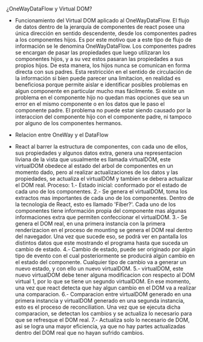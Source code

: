 ¿OneWayDataFlow y Virtual DOM?

* Funcionamiento del Virtual DOM aplicado al OneWayDataFlow.
El flujo de datos dentro de la jerarquía de componentes de react posee una única dirección en sentido descendente, desde los componentes padres a los componentes hijos.
Es por este motivo que a este tipo de flujo de información se le denomina OneWayDataFlow.
Los componentes padres se encargan de pasar las propiedades que luego utilizaran los componentes hijos, y a su vez estos pasaran las propiedades a sus propios hijos. De esta manera, los hijos nunca se comunican en forma directa con sus padres.
Esta restricción en el sentido de circulación de la información si bien puede parecer una limitacion, en realidad es beneficiosa porque permite aislar e identificar posibles problemas en algun componente en particular mucho mas fácilmente.
Si existe un problema en el componente hijo no quedan mas opciones que sea un error en el mismo componente o en los datos que le paso el componente padre. El problema no puede estar siendo causado por
la interaccion del componente hijo con el componente padre, ni tampoco por alguno de los componentes hermanos.

* Relacion entre OneWay y el DataFlow
- React al barrer la estructura de componentes, con cada uno de ellos, sus propiedades y algunos datos extra, genera una representacion liviana de la vista que usualmente es llamada virtualDOM, este virtualDOM obedece al estado del arbol de componentes en un momento dado, pero al realizar actualizaciones de los datos y las propiedades, se actualiza el virtualDOM y tambien se debera actualizar el DOM real.
Proceso:
1.- Estado inicial: conformado por el estado de cada uno de los componentes.
2.- Se genera el virtualDOM, toma los extractos mas importantes de cada uno de los componentes. Dentro de la tecnologia de React, esto es llamado 'Fiber?'. Cada uno de los componentes tiene información propia del componente mas algunas informaciones extra que permiten confeccionar el virtualDOM.
3.- Se genera el DOM real, en una primera instancia con la primera renderizacion en el proceso de mounting se genera el DOM real dentro del navegador. Una vez que sucede eso, se podrá ver en pantalla los distintos datos que este mostrando el programa hasta que suceda un cambio de estado.
4.- Cambio de estado, puede ser originado por algún tipo de evento con el cual posteriormente se producirá algún cambio en el estado del componente. Cualquier tipo de cambio va a generar un nuevo estado, y con ello un nuevo virtualDOM.
5.- virtualDOM, este nuevo virtualDOM debe tener alguna modificacion con respecto al DOM virtual 1, por lo que se tiene un segundo virtualDOM. En ese momento, una vez que react detecta que hay algun cambio en el DOM va a realizar una comparacion.
6.- Comparacion entre virtualDOM generado en una primera instancia y virtualDOM generado en una segunda instancia, esto es el proceso de reconciliation. Una vez que se ejecuta dicha comparacion, se detectan los cambios y se actualiza lo necesario para que se refresque el DOM real.
7.- Actualiza solo lo necesario de DOM, asi se logra una mayor eficiencia, ya que no hay partes actualizadas dentro del DOM real que no hayan sufrido cambios.
